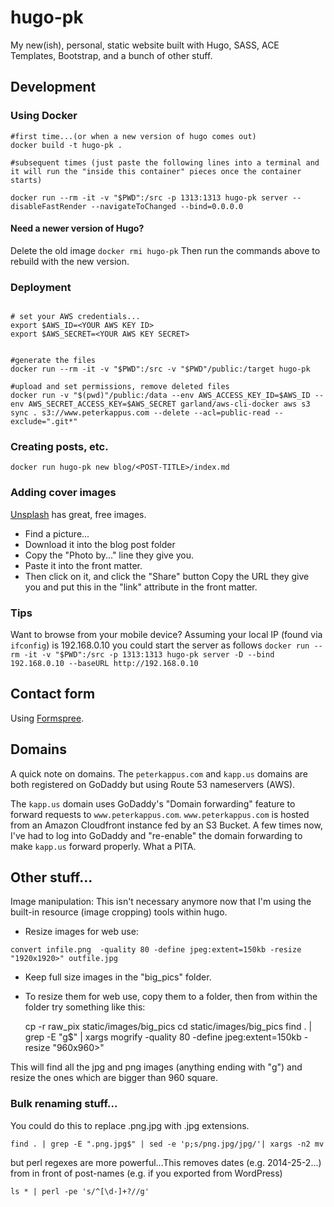 # hugo-pk
My new(ish), personal, static website built with Hugo, SASS, ACE Templates, Bootstrap, and a bunch of other stuff.

## Development

### Using Docker

```
#first time...(or when a new version of hugo comes out)
docker build -t hugo-pk .

#subsequent times (just paste the following lines into a terminal and it will run the "inside this container" pieces once the container starts)

docker run --rm -it -v "$PWD":/src -p 1313:1313 hugo-pk server --disableFastRender --navigateToChanged --bind=0.0.0.0

```

#### Need a newer version of Hugo?
Delete the old image `docker rmi hugo-pk`
Then run the commands above to rebuild with the new version.

### Deployment
```

# set your AWS credentials...
export $AWS_ID=<YOUR AWS KEY ID>
export $AWS_SECRET=<YOUR AWS KEY SECRET>


#generate the files
docker run --rm -it -v "$PWD":/src -v "$PWD"/public:/target hugo-pk

#upload and set permissions, remove deleted files
docker run -v "$(pwd)"/public:/data --env AWS_ACCESS_KEY_ID=$AWS_ID --env AWS_SECRET_ACCESS_KEY=$AWS_SECRET garland/aws-cli-docker aws s3 sync . s3://www.peterkappus.com --delete --acl=public-read --exclude=".git*"

```

### Creating posts, etc.
`docker run hugo-pk new blog/<POST-TITLE>/index.md`

### Adding cover images
[Unsplash](https://unsplash.com/) has great, free images.
- Find a picture...
- Download it into the blog post folder
- Copy the "Photo by..." line they give you.
- Paste it into the front matter.
- Then click on it, and click the "Share" button
Copy the URL they give you and put this in the "link" attribute in the front matter.

### Tips

Want to browse from your mobile device? Assuming your local IP (found via `ifconfig`) is 192.168.0.10 you could start the server as follows
`docker run --rm -it -v "$PWD":/src -p 1313:1313 hugo-pk server -D --bind 192.168.0.10 --baseURL http://192.168.0.10`


## Contact form
Using [Formspree](https://formspree.io/).

## Domains
A quick note on domains. The `peterkappus.com` and `kapp.us` domains are both registered on GoDaddy but using Route 53 nameservers (AWS).

The `kapp.us` domain uses GoDaddy's "Domain forwarding" feature to forward requests to `www.peterkappus.com`. `www.peterkappus.com` is hosted from an Amazon Cloudfront instance fed by an S3 Bucket. A few times now, I've had to log into GoDaddy and "re-enable" the domain forwarding to make `kapp.us` forward properly. What a PITA.


## Other stuff...
Image manipulation:
This isn't necessary anymore now that I'm using the built-in resource (image cropping) tools within hugo.

- Resize images for web use:
```
convert infile.png  -quality 80 -define jpeg:extent=150kb -resize "1920x1920>" outfile.jpg
```

- Keep full size images in the "big_pics" folder.
- To resize them for web use, copy them to a folder, then from within the folder try something like this:


    cp -r raw_pix static/images/big_pics
    cd static/images/big_pics
    find . | grep -E "g$" | xargs mogrify -quality 80 -define jpeg:extent=150kb -resize "960x960>"

This will find all the jpg and png images (anything ending with "g") and resize the ones which are bigger than 960 square.

### Bulk renaming stuff...
You could do this to replace .png.jpg with .jpg extensions.

    find . | grep -E ".png.jpg$" | sed -e 'p;s/png.jpg/jpg/'| xargs -n2 mv

but perl regexes are more powerful...This removes dates (e.g. 2014-25-2...) from in front of post-names (e.g. if you exported from WordPress)

    ls * | perl -pe 's/^[\d-]+?//g'
